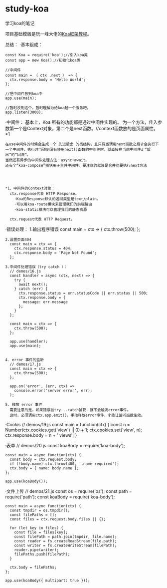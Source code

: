 # study-koa
学习koa的笔记


项目基础模版是阮一峰大佬的[Koa框架教程](http://www.ruanyifeng.com/blog/2017/08/koa.html)。


总结：
  ·基本组成：

    const Koa = require('koa');//引入koa类
    const app = new Koa();//初始化koa类

    //中间件
    const main = （ ctx ,next ） => {
      ctx.response.body = 'Hello World';
    };

    //把中间件放到koa中
    app.use(main);

    //暂时没剖这个，暂时理解为给koa起一个服务吧。
    app.listen(3000);


  ·中间件：
    基本上，Koa 所有的功能都是通过中间件实现的。
    为一个方法，传入参数第一个是Context对象，第二个是next函数。//context函数放的是页面属性。*1

    在use中间件的时候会生成一个 先进后出 的栈结构，且只有当调用next函数之后才会执行下一个中间件。执行时当碰到没有使用next()函数的中间件时，就直接在当前中间件走“后出”的“回流”。
    当然还有异步的中间件处理方法：async+await。
    还有个“koa-compose”模块用于合并中间件。要注意的就算是合并也要执行next方法




    *1、中间件的Context对象：
      ctx.response代表 HTTP Response。
        ·Koa的Response默认的返回类型是text/plain。
        ·可以用koa-route模块来管理我们的前端路由
        ·koa-static模块可以管理我们的静态资源

      ctx.request代表 HTTP Request。




  ·错误处理：
    1.输出程序错误
      const main = ctx => {
        ctx.throw(500);
      };

    2.设置页面404
      const main = ctx => {
        ctx.response.status = 404;
        ctx.response.body = 'Page Not Found';
      };

    3.中间件处理错误（try catch ）：
      // demos/16.js
      const handler = async (ctx, next) => {
        try {
          await next();
        } catch (err) {
          ctx.response.status = err.statusCode || err.status || 500;
          ctx.response.body = {
            message: err.message
          };
        }
      };

      const main = ctx => {
        ctx.throw(500);
      };

      app.use(handler);
      app.use(main);


    4. error 事件的监听
      // demos/17.js
      const main = ctx => {
        ctx.throw(500);
      };

      app.on('error', (err, ctx) =>
        console.error('server error', err);
      );
    
    5. 释放 error 事件
      需要注意的是，如果错误被try...catch捕获，就不会触发error事件。
      这时，必须调用ctx.app.emit()，手动释放error事件，才能让监听函数生效。


  
  ·Cookis
    // demos/19.js
    const main = function(ctx) {
      const n = Number(ctx.cookies.get('view') || 0) + 1;
      ctx.cookies.set('view', n);
      ctx.response.body = n + ' views';
    }

  ·表单
    // demos/20.js
    const koaBody = require('koa-body');

    const main = async function(ctx) {
      const body = ctx.request.body;
      if (!body.name) ctx.throw(400, '.name required');
      ctx.body = { name: body.name };
    };

    app.use(koaBody());


  ·文件上传
    // demos/21.js
    const os = require('os');
    const path = require('path');
    const koaBody = require('koa-body');

    const main = async function(ctx) {
      const tmpdir = os.tmpdir();
      const filePaths = [];
      const files = ctx.request.body.files || {};

      for (let key in files) {
        const file = files[key];
        const filePath = path.join(tmpdir, file.name);
        const reader = fs.createReadStream(file.path);
        const writer = fs.createWriteStream(filePath);
        reader.pipe(writer);
        filePaths.push(filePath);
      }

      ctx.body = filePaths;
    };

    app.use(koaBody({ multipart: true }));